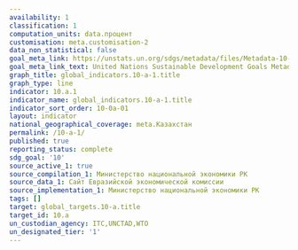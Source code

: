 ```yaml
---
availability: 1
classification: 1
computation_units: data.процент
customisation: meta.customisation-2
data_non_statistical: false
goal_meta_link: https://unstats.un.org/sdgs/metadata/files/Metadata-10-0A-01.pdf
goal_meta_link_text: United Nations Sustainable Development Goals Metadata (pdf 564kB)
graph_title: global_indicators.10-a-1.title
graph_type: line
indicator: 10.a.1
indicator_name: global_indicators.10-a-1.title
indicator_sort_order: 10-0a-01
layout: indicator
national_geographical_coverage: meta.Казахстан
permalink: /10-a-1/
published: true
reporting_status: complete
sdg_goal: '10'
source_active_1: true
source_compilation_1: Министерство национальной экономики РК
source_data_1: Сайт Евразийской экономической комиссии
source_implementation_1: Министерство национальной экономики РК
tags: []
target: global_targets.10-a.title
target_id: 10.a
un_custodian_agency: ITC,UNCTAD,WTO
un_designated_tier: '1'
---
```

